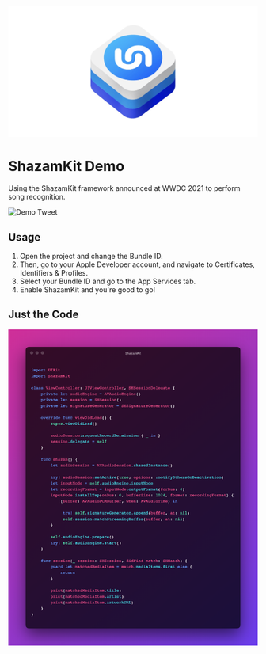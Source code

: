 ![ShazamKit Demo Banner](https://github.com/heysaik/ShazamKit-Demo/blob/main/Demo/Banner.jpg)
# ShazamKit Demo
Using the ShazamKit framework announced at WWDC 2021 to perform song recognition. 

![Demo Tweet](https://twitter.com/heysaik/status/1402334173898018822?s=21)

## Usage
1. Open the project and change the Bundle ID. 
2. Then, go to your Apple Developer account, and navigate to Certificates, Identifiers & Profiles.
3. Select your Bundle ID and go to the App Services tab.
4. Enable ShazamKit and you're good to go!

## Just the Code
![Screenshot of Code](https://github.com/heysaik/ShazamKit-Demo/blob/main/Demo/Code.png)
